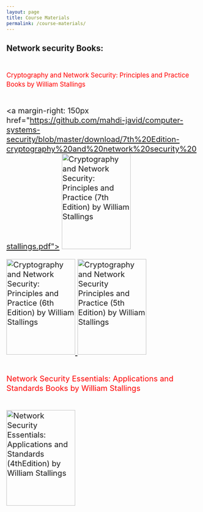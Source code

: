 ```yaml
---
layout: page
title: Course Materials
permalink: /course-materials/
---
```

## Network security Books:

<br>


<p><big><font color="red">Cryptography and Network Security: Principles and Practice Books by William Stallings </font><big><br><br></p>

<a margin-right: 150px href="https://github.com/mahdi-javid/computer-systems-security/blob/master/download/7th%20Edition-cryptography%20and%20network%20security%20stallings.pdf">
<img border="0" alt="Cryptography and Network Security: Principles and Practice (7th Edition) by William Stallings" src="https://github.com/mahdi-javid/computer-systems-security/blob/master/download/Cryptography%20and%20Network%20Security%20Principles%20and%20Practice%20(7th%20Edition)%20by%20William%20Stallings.jpg?raw=true" width="180" height="250">
</a>

<!-- Cryptography and Network Security: Principles and Practice (6th Edition) by William Stallings -->
<a  href="https://github.com/mahdi-javid/computer-systems-security/raw/master/download/(DR.zeinab%20Movahedi)%5BWilliam_Stallings%5D_Cryptography_and_Network_Security.pdf">
<img border="0" alt="Cryptography and Network Security: Principles and Practice (6th Edition) by William Stallings" src="https://github.com/mahdi-javid/computer-systems-security/blob/master/download/Cryptography%20and%20Network%20Security%20Principles%20and%20Practice%20(6th%20Edition)%20by%20William%20Stallings.jpg?raw=true" width="180" height="250">
</a>


<a  href="https://github.com/mahdi-javid/computer-systems-security/raw/master/download/(DR.zeinab%20Movahedi)%20Cryptography%20and%20Network%20Security%20Principles%20and%20Practice%20Fifth%20Edition%20by%20William%20Stallings.pdf">
<img border="0" alt="Cryptography and Network Security Principles and Practice (5th Edition) by William Stallings" src="https://github.com/mahdi-javid/computer-systems-security/blob/master/download/Cryptography%20and%20Network%20Security%20Principles%20and%20Practice%20(5th%20Edition)%20by%20William%20Stallings.jpg?raw=true" width="180" height="250">
</a>
<br><br>
<p><font color="red">Network Security Essentials: Applications and Standards Books by William Stallings</font><br><br></p>
<a  href="https://github.com/mahdi-javid/computer-systems-security/raw/master/download/(DR.zeinab%20Movahedi)%5BWilliam_Stallings%5D_Network_Security_Essentials__A.pdf">
<img border="0" alt="Network Security Essentials: Applications and Standards (4thEdition) by William Stallings" src="https://github.com/mahdi-javid/computer-systems-security/blob/master/download/Network%20Security%20Essentials%20Applications%20and%20Standards%20(4thEdition)%20by%20William%20Stallings.jpg?raw=true" width="180" height="250">
</a>
